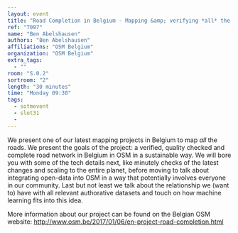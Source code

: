 ```yaml
---
layout: event
title: "Road Completion in Belgium - Mapping &amp; verifying *all* the roads."
ref: "T097"
name: "Ben Abelshausen"
authors: "Ben Abelshausen"
affiliations: "OSM Belgium"
organization: "OSM Belgium"
extra_tags:
  - ""
room: "S.0.2"
sortroom: "2"
length: "30 minutes"
time: "Monday 09:30"
tags:
  - sotmevent
  - slot31
  - 
---
```

We present one of our latest mapping projects in Belgium to map *all* the roads. We present the goals of the project: a verified, quality checked and complete road network in Belgium in OSM in a sustainable way. We will bore you with some of the tech details next, like minutely checks of the latest changes and scaling to the entire planet, before moving to talk about integrating open-data into OSM in a way that potentially involves everyone in our community. Last but not least we talk about the relationship we (want to) have with all relevant authorative datasets and touch on how machine learning fits into this idea.

More information about our project can be found on the Belgian OSM website:
http://www.osm.be/2017/01/06/en-project-road-completion.html